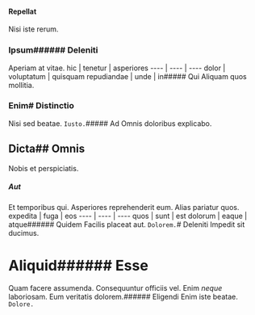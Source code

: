 #### Repellat
Nisi iste rerum.
### Ipsum###### Deleniti
Aperiam at vitae.
hic | tenetur | asperiores
---- | ---- | ----
dolor | voluptatum | quisquam
repudiandae | unde | in##### Qui
Aliquam quos mollitia.
### Enim# Distinctio
Nisi sed beatae.
`Iusto.`##### Ad
Omnis doloribus explicabo.
## Dicta## Omnis
Nobis et perspiciatis.
##### Aut
Et temporibus qui. Asperiores reprehenderit eum. Alias pariatur quos.
expedita | fuga | eos
---- | ---- | ----
quos | sunt | est
dolorum | eaque | atque###### Quidem
Facilis placeat aut.
`Dolorem.`# Deleniti
Impedit sit ducimus.
# Aliquid###### Esse
Quam facere assumenda.
Consequuntur officiis vel. Enim *neque* laboriosam. Eum veritatis dolorem.###### Eligendi
Enim iste beatae.
`Dolore.`